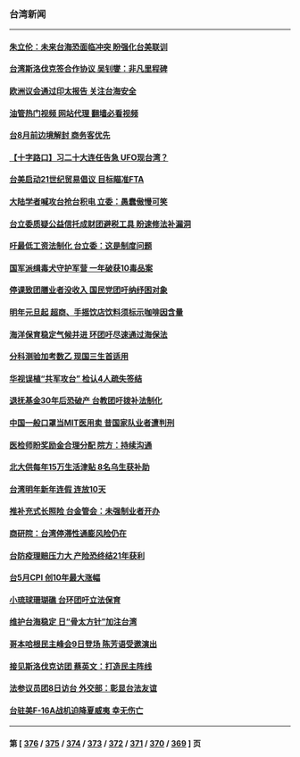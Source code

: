 ### 台湾新闻
---
#### [朱立伦：未来台海恐面临冲突 盼强化台美联训](../../pages/ncid1349361/n13754620.md?06082045) 
#### [台湾斯洛伐克签合作协议 吴钊燮：非凡里程碑](../../pages/ncid1349361/n13754915.md?06082045) 
#### [欧洲议会通过印太报告 关注台海安全](../../pages/ncid1349361/n13754564.md?06082045) 
#### [油管热门视频 网站代理 翻墙必看视频](http://209.222.30.114:81/youtube.html?06082045)
#### [台8月前边境解封 商务客优先](../../pages/ncid1349361/n13754238.md?06082045) 
#### [【十字路口】习二十大连任告急 UFO现台湾？](../../pages/ncid1349361/n13754219.md?06082045) 
#### [台美启动21世纪贸易倡议 目标瞄准FTA](../../pages/ncid1349361/n13754116.md?06082045) 
#### [大陆学者喊攻台抢台积电 立委：愚蠢傲慢可笑](../../pages/ncid1349361/n13754173.md?06082045) 
#### [台立委质疑公益信托成财团避税工具 盼速修法补漏洞](../../pages/ncid1349361/n13754235.md?06082045) 
#### [吁最低工资法制化 台立委：这是制度问题](../../pages/ncid1349361/n13754248.md?06082045) 
#### [国军派缉毒犬守护军营 一年破获10毒品案](../../pages/ncid1349361/n13754237.md?06082045) 
#### [停课致团膳业者没收入 国民党团吁纳纾困对象](../../pages/ncid1349361/n13754274.md?06082045) 
#### [明年元旦起 超商、手摇饮店饮料须标示咖啡因含量](../../pages/ncid1349361/n13754273.md?06082045) 
#### [海洋保育稳定气候并进 环团吁尽速通过海保法](../../pages/ncid1349361/n13754268.md?06082045) 
#### [分科测验加考数乙 现国三生首适用](../../pages/ncid1349361/n13754269.md?06082045) 
#### [华视误植“共军攻台” 检认4人疏失签结](../../pages/ncid1349361/n13754251.md?06082045) 
#### [退抚基金30年后恐破产 台教团吁拨补法制化](../../pages/ncid1349361/n13754271.md?06082045) 
#### [中国一般口罩当MIT医用卖 昔国家队业者遭判刑](../../pages/ncid1349361/n13754246.md?06082045) 
#### [医检师盼奖励金合理分配 院方：持续沟通](../../pages/ncid1349361/n13754245.md?06082045) 
#### [北大供每年15万生活津贴 8名乌生获补助](../../pages/ncid1349361/n13754242.md?06082045) 
#### [台湾明年新年连假 连放10天](../../pages/ncid1349361/n13754255.md?06082045) 
#### [推补充式长照险 台金管会：未强制业者开办](../../pages/ncid1349361/n13754216.md?06082045) 
#### [商研院：台湾停滞性通膨风险仍在](../../pages/ncid1349361/n13754215.md?06082045) 
#### [台防疫理赔压力大 产险恐终结21年获利](../../pages/ncid1349361/n13754213.md?06082045) 
#### [台5月CPI 创10年最大涨幅](../../pages/ncid1349361/n13754210.md?06082045) 
#### [小琉球珊瑚礁 台环团吁立法保育](../../pages/ncid1349361/n13754209.md?06082045) 
#### [维护台海稳定 日“骨太方针”加注台湾](../../pages/ncid1349361/n13754115.md?06082045) 
#### [哥本哈根民主峰会9日登场 陈芳语受邀演出](../../pages/ncid1349361/n13754131.md?06082045) 
#### [接见斯洛伐克访团 蔡英文：打造民主阵线](../../pages/ncid1349361/n13754141.md?06082045) 
#### [法参议员团8日访台 外交部：彰显台法友谊](../../pages/ncid1349361/n13754108.md?06082045) 
#### [台驻美F-16A战机迫降夏威夷 幸无伤亡](../../pages/ncid1349361/n13754106.md?06082045) 

---
#### 第 [ [376](./376.md?06082045) / [375](./375.md?06082045) / [374](./374.md?06082045) / [373](./373.md?06082045) / [372](./372.md?06082045) / [371](./371.md?06082045) / [370](./370.md?06082045) / [369](./369.md?06082045) ] 页

